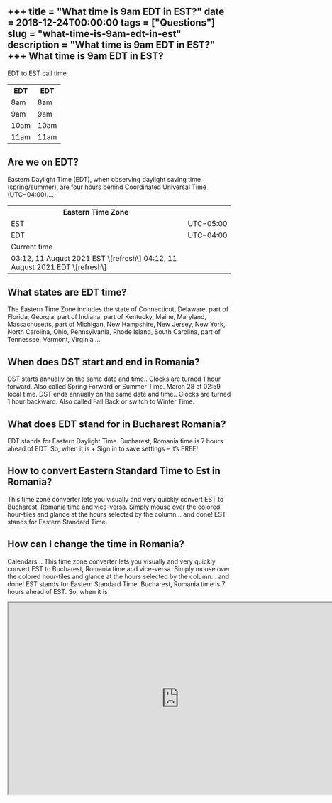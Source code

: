 +++
title = "What time is 9am EDT in EST?"
date = 2018-12-24T00:00:00
tags = ["Questions"]
slug = "what-time-is-9am-edt-in-est"
description = "What time is 9am EDT in EST?"
+++
What time is 9am EDT in EST?
----------------------------

EDT to EST call time

<table><tr><th>EDT</th><th>EDT</th></tr><tr><td>8am</td><td>8am</td></tr><tr><td>9am</td><td>9am</td></tr><tr><td>10am</td><td>10am</td></tr><tr><td>11am</td><td>11am</td></tr></table>

Are we on EDT?
--------------

Eastern Daylight Time (EDT), when observing daylight saving time (spring/summer), are four hours behind Coordinated Universal Time (UTC−04:00)….

<table><tr><th>Eastern Time Zone</th></tr><tr><td>EST</td><td>UTC−05:00</td></tr><tr><td>EDT</td><td>UTC−04:00</td></tr><tr><td>Current time</td></tr><tr><td>03:12, 11 August 2021 EST \[refresh\] 04:12, 11 August 2021 EDT \[refresh\]</td></tr></table>

What states are EDT time?
-------------------------

The Eastern Time Zone includes the state of Connecticut, Delaware, part of Florida, Georgia, part of Indiana, part of Kentucky, Maine, Maryland, Massachusetts, part of Michigan, New Hampshire, New Jersey, New York, North Carolina, Ohio, Pennsylvania, Rhode Island, South Carolina, part of Tennessee, Vermont, Virginia …

When does DST start and end in Romania?
---------------------------------------

DST starts annually on the same date and time.. Clocks are turned 1 hour forward. Also called Spring Forward or Summer Time. March 28 at 02:59 local time. DST ends annually on the same date and time.. Clocks are turned 1 hour backward. Also called Fall Back or switch to Winter Time.

What does EDT stand for in Bucharest Romania?
---------------------------------------------

EDT stands for Eastern Daylight Time. Bucharest, Romania time is 7 hours ahead of EDT. So, when it is + Sign in to save settings – it’s FREE!

How to convert Eastern Standard Time to Est in Romania?
-------------------------------------------------------

This time zone converter lets you visually and very quickly convert EST to Bucharest, Romania time and vice-versa. Simply mouse over the colored hour-tiles and glance at the hours selected by the column… and done! EST stands for Eastern Standard Time.

How can I change the time in Romania?
-------------------------------------

Calendars… This time zone converter lets you visually and very quickly convert EST to Bucharest, Romania time and vice-versa. Simply mouse over the colored hour-tiles and glance at the hours selected by the column… and done! EST stands for Eastern Standard Time. Bucharest, Romania time is 7 hours ahead of EST. So, when it is

<iframe allow="accelerometer; autoplay; clipboard-write; encrypted-media; gyroscope; picture-in-picture" allowfullscreen="" class="__youtube_prefs__  epyt-is-override  no-lazyload" data-no-lazy="1" data-origheight="433" data-origwidth="770" data-skipgform_ajax_framebjll="" height="433" id="_ytid_64001" loading="lazy" src="https://www.youtube.com/embed/9cIdauxVsHE?enablejsapi=1&autoplay=0&cc_load_policy=0&cc_lang_pref=&iv_load_policy=1&loop=0&modestbranding=0&rel=1&fs=1&playsinline=0&autohide=2&theme=dark&color=red&controls=1&" title="YouTube player" width="770"></iframe>